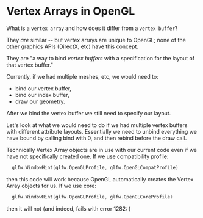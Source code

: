 # Vertex Arrays in OpenGL

What is a `vertex array` and how does it differ from a `vertex buffer`?

They _are_ similar -- but vertex arrays are unique to OpenGL; none of the other graphics APIs (DirectX, etc) have this concept.

They are "a way to bind _vertex buffers_ with a specification for the layout of that vertex buffer."

Currently, if we had multiple meshes, etc, we would need to:

- bind our vertex buffer,
- bind our index buffer,
- draw our geometry.

After we bind the vertex buffer we still need to specify our layout.

Let's look at what we would need to do if we had multiple vertex buffers with different attribute layouts. Essentially we need to unbind everything we have bound by calling bind with 0, and then rebind before the draw call.

Technically Vertex Array objects are in use with our current code even if we have not specifically created one. If we use compatibility profile:

```go
  glfw.WindowHint(glfw.OpenGLProfile, glfw.OpenGLCompatProfile)
```

then this code will work because OpenGL automatically creates the Vertex Array objects for us. If we use core:

```go
  glfw.WindowHint(glfw.OpenGLProfile, glfw.OpenGLCoreProfile)
```

then it will not (and indeed, fails with error 1282: )
